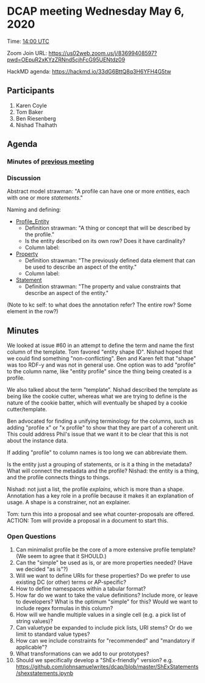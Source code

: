 
# DCAP meeting Wednesday May 6, 2020 

Time: [14:00 UTC](https://www.timeanddate.com/worldclock/fixedtime.html?msg=DCAP+May+6&iso=20200506T14&p1=1440&ah=1&am=30) 

Zoom Join URL:  https://us02web.zoom.us/j/83699408597?pwd=OEpuR2xKYzZRNnd5cjhFcG95UENtdz09

HackMD agenda: https://hackmd.io/33dG6BttQ8q3H6YFH4G5tw

## Participants

1. Karen Coyle
2. Tom Baker
3. Ben Riesenberg
4. Nishad Thalhath

## Agenda

### Minutes of [previous meeting](https://github.com/dcmi/dcap/blob/master/meetings/2020/202-04-22.dcap_zoom_call.md)

### Discussion

Abstract model strawman:
"A profile can have one or more *entities*, each with one or more *statements*." 

Naming and defining:
* [Profile_Entity](https://github.com/dcmi/dcap/issues/60)
  * Definition strawman: "A thing or concept that will be described by the profile."
  * Is the entity described on its own row? Does it have cardinality?
  * Column label: 
* [Property](https://github.com/dcmi/dcap/issues/59)
  * Definition strawman: "The previously defined data element that can be used to describe an aspect of the entity."
  * Column label:
* [Statement](https://github.com/dcmi/dcap/issues/59#issuecomment-623471657)
  * Definition strawman: "The property and value constraints that describe an aspect of the entity."


(Note to kc self: to what does the annotation refer? The entire row? Some element in the row?)

## Minutes

We looked at issue #60 in an attempt to define the term and name the first column of the template. Tom favored "entity shape ID". Nishad hoped that we could find something "non-conflicting". Ben and Karen felt that "shape" was too RDF-y and was not in general use. One option was to add "profile" to the column name, like "entity profile" since the thing being created is a profile.

We also talked about the term "template". Nishad described the template as being like the cookie cutter, whereas what we are trying to define is the nature of the cookie batter, which will eventually be shaped by a cookie cutter/template.

Ben advocated for finding a unifying terminology for the columns, such as adding "profile x" or "x profile" to show that they are part of a coherent unit.  This could address Phil's issue that we want it to be clear that this is not about the instance data.

If adding "profile" to column names is too long we can abbreviate them.

Is the entity just a grouping of statements, or is it a thing in the metadata? What will connect the metadata and the profile? Nishad: the entity is a thing, and the profile connects things to things. 

Nishad: not just a list, the profile *explains*, which is more than a shape. Annotation has a key role in a profile because it makes it an explanation of usage. A shape is a constrainer, not an explainer.

Tom: turn this into a proposal and see what counter-proposals are offered. 
ACTION: Tom will provide a proposal in a document to start this.

### Open Questions

1. Can minimalist profile be the core of a more extensive profile template? (We seem to agree that it SHOULD.)
3. Can the "simple" be used as is, or are more properties needed? (Have we decided "as is"?)
5. Will we want to define URIs for these properties? Do we prefer to use existing DC (or other) terms or AP-specific? 
6. How to define namespaces within a tabular format?
7. How far do we want to take the value definitions? Include more, or leave to developers? What is the optimum "simple" for this? Would we want to include regex formulas in this column?
8. How will we handle multiple values in a single cell (e.g. a pick list of string values)?
9. Can valuetype be expanded to include pick lists, URI stems? Or do we limit to standard value types?
10. How can we include constraints for "recommended" and "mandatory if applicable"?
11. What transformations can we add to our prototypes? 
12. Should we specifically develop a "ShEx-friendly" version? e.g. https://github.com/johnsamuelwrites/dcap/blob/master/ShExStatements/shexstatements.ipynb

